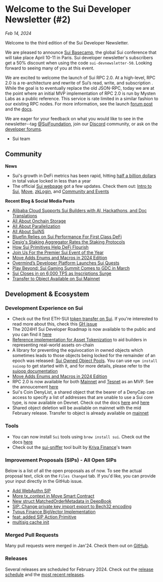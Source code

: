 # Welcome to the Sui Developer Newsletter (#2)

_Feb 14, 2024_

Welcome to the third edition of the Sui Developer Newsletter.

We are pleased to announce [Sui Basecamp](https://sui.io/basecamp), the global Sui conference that will take place April 10-11 in Paris. Sui developer newsletter's subscribers get a 50\% discount when using the code `sui-devnewsletter-50`. Looking forward to seeing many of you at this event.

We are excited to welcome the launch of Sui RPC 2.0. At a high-level, RPC 2.0 is a re-architecture and rewrite of Sui’s read, write, and subscription . While the goal is to eventually replace the old JSON-RPC, today we are at the point where an initial MVP implementation of RPC 2.0 is run by Mysten Labs as a public reference. This service is rate limited in a similar fashion to our existing RPC nodes. For more information, see the launch [forum post](https://forums.sui.io/t/launching-sui-graphql-rpc-service/45240) and the [docs](https://docs.sui.io/references/sui-graphql).

We are eager for your feedback on what you would like to see in the newsletter--tag [@SuiFoundation](https://twitter.com/@SuiFoundation), join our [Discord](https://discord.gg/sui) community, or ask on the [developer forums](https://forums.sui.io/).

- Sui team

## Community

**News**
* Sui's growth in DeFi metrics has been rapid, hitting [half a billion dollars](https://blog.sui.io/sui-500-million-tvl-top-10/) in total value locked in less than a year
* The official [Sui webpage](https://sui.io) got a few updates. Check them out: [Intro to Sui](https://sui.io/intro-to-sui), [Move](https://sui.io/move), [zkLogin](https://sui.io/zklogin), and [Community and Events](https://sui.io/community-events-hub)


**Recent Blog & Social Media Posts**
* [Alibaba Cloud Supports Sui Builders with AI, Hackathons, and Doc Translations](https://blog.sui.io/alibaba-cloud-builder-services-ai/)
* [All About Onchain Storage](https://blog.sui.io/onchain-storage-explained/)
* [All About Parallelization](https://blog.sui.io/parallelization-explained/)
* [All About SuiNS](https://blog.sui.io/suins-name-service-explained/)
* [Bluefin Relies on Sui Performance For First Class DeFi](https://blog.sui.io/bluefin-defi-derivatives-volume/)
* [Desig's Staking Aggregator Rates the Staking Protocols](https://blog.sui.io/desig-staking-aggregator/)
* [How Sui Primitives Help DeFi Flourish](https://blog.sui.io/sui-primitives-help-defi-flourish/)
* [Join Us For the Premier Sui Event of the Year](https://blog.sui.io/sui-basecamp-2024-paris/)
* [Move Adds Enums and Macros in 2024 Edition](https://blog.sui.io/move-edition-2024-update/)
* [Overmind’s Developer Platform Launches Sui Quests](https://blog.sui.io/overmind-launches-sui-quests/)
* [Play Beyond: Sui Gaming Summit Comes to GDC in March](https://blog.sui.io/play-beyond-summit-gdc-2024/)
* [Sui Closes in on 6,000 TPS as Inscriptions Surge](https://blog.sui.io/inscriptions-surge-6000-tps/)
* [Transfer to Object Available on Sui Mainnet](https://blog.sui.io/transfer-to-object-mainnet-launch/)

## Development & Ecosystem

### Development Experience on Sui
* Check out the first ETH-SUI [token transfer on Sui](https://suiexplorer.com/txblock/6noMGDyoH1xwdbG8vGn8A8bS98RqcS5ANH8Z7UjV1d6o?network=testnet). If you're interested to read more about this, check this [GH issue](https://github.com/MystenLabs/sui/issues/14983)
* The 2024H1 Sui Developer Roadmap is now available to the public and you can find it [here](https://forums.sui.io/t/sui-developer-roadmap-2024/45229)
* [Reference implementation for Asset Tokenization](https://docs.sui.io/guides/developer/advanced/asset-tokenization) to aid builders in representing real-world assets on-chain
* A library for preventing the equivocation in owned objects which sometimes leads to those objects being locked for the remainder of an epoch was released: [Sui Owned Object Pools](https://forums.sui.io/t/sui-owned-object-pools-library/45215). You can use `npm install suioop` to get started with it, and for more details, please refer to the [suioop documentation](https://www.npmjs.com/package/suioop)
*  [Move Adds Enums and Macros in 2024 Edition](https://blog.sui.io/move-edition-2024-update/)
* RPC 2.0 is now available for both [Mainnet](https://sui-mainnet.mystenlabs.com/graphql) and [Tesnet](https://sui-testnet.mystenlabs.com/graphql) as an MVP. See the annoucement [here](https://forums.sui.io/t/launching-sui-graphql-rpc-service/45240)
* Sui's Coin DenyList, a shared object that the bearer of a DenyCap can access to specify a list of addresses that are unable to use a Sui core type, is now available on Devnet. Check out the docs [here](https://docs.sui.io/guides/developer/sui-101/create-coin#denylist) and [here](https://docs.sui.io/guides/developer/sui-101/create-coin#manipulate-deny-list)
* Shared object deletion will be available on mainnet with the mid February release. Transfer to object is already available on [mainnet](https://blog.sui.io/transfer-to-object-mainnet-launch/)

### Tools
* You can now install `Sui` tools using `brew install sui`. Check out the docs [here](https://docs.sui.io/guides/developer/getting-started/sui-install#install-homebrew) 
* Check out the [sui-sniffer](https://www.app.kriya.finance/sui-sniffer/) tool built by [Kriya Finance](https://www.kriya.finance/)'s team

### Improvement Proposals (SIPs) - All Open SIPs

Below is a list of all the open proposals as of now. To see the actual proposal text, click on the `Files Changed` tab. If you'd like, you can provide your input directly in the GitHub issue.

* [Add WebAuthn SIP](https://github.com/sui-foundation/sips/pull/9)
* [More tx_context in Move Smart Contract](https://github.com/sui-foundation/sips/pull/16)
* [New struct MatchedOrderMetadata in DeepBook](https://github.com/sui-foundation/sips/pull/14)
* [SIP: Change private key import export to Bech32 encoding](https://github.com/sui-foundation/sips/pull/15)
* [Typus Finance BigVector Implementation](https://github.com/sui-foundation/sips/pull/13)
* [feat: added SIP Action Primitive](https://github.com/sui-foundation/sips/pull/11)
* [multisig cache init](https://github.com/sui-foundation/sips/pull/10)

### Merged Pull Requests

Many pull requests were merged in Jan'24. Check them out on [GitHub](https://github.com/search?q=is%3Apr+-author%3Aapp%2Fsui-merge-bot+org%3Amystenlabs+repo%3Asui+is%3Amerged+merged%3A2024-01-01..2024-01-31&type=pullrequests).

### Releases

Several releases are scheduled for February 2024. Check out the [release schedule](https://sui.io/networkinfo) and the [most recent releases](https://github.com/MystenLabs/sui/releases).

